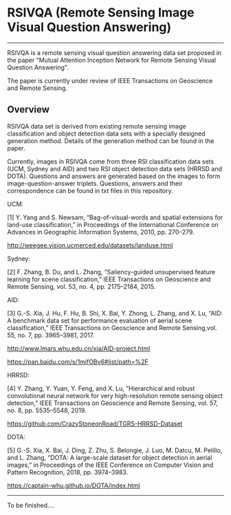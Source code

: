 # RSIVQA (Remote Sensing Image Visual Question Answering)
--------------------------------------
RSIVQA is a remote sensing visual question answering data set proposed in the paper "Mutual Attention Inception Network for Remote Sensing Visual Question Answering".

The paper is currently under review of IEEE Transactions on Geoscience and Remote Sensing.

Overview
--------------------------------------
RSIVQA data set is derived from existing remote sensing image classification and object detection data sets with a specially designed generation method. Details of the generation method can be found in the paper.

Currently, images in RSIVQA come from three RSI classification data sets (UCM, Sydney and AID) and two RSI object detection data sets (HRRSD and DOTA). Questions and answers are generated based on the images to form image-question-answer triplets. Questions, answers and their correspondence can be found in txt files in this repository.

UCM:

[1] Y. Yang and S. Newsam, “Bag-of-visual-words and spatial extensions for land-use classification,” in Proceedings of the International Conference on Advances in Geographic Information Systems, 2010, pp. 270–279.

http://weegee.vision.ucmerced.edu/datasets/landuse.html

Sydney:

[2] F. Zhang, B. Du, and L. Zhang, “Saliency-guided unsupervised feature learning for scene classification,” IEEE Transactions on Geoscience and Remote Sensing, vol. 53, no. 4, pp. 2175–2184, 2015.

AID: 

[3] G.-S. Xia, J. Hu, F. Hu, B. Shi, X. Bai, Y. Zhong, L. Zhang, and X. Lu, “AID: A benchmark data set for performance evaluation of aerial scene classification,” IEEE Transactions on Geoscience and Remote Sensing,vol. 55, no. 7, pp. 3965–3981, 2017.

http://www.lmars.whu.edu.cn/xia/AID-project.html

https://pan.baidu.com/s/1mifOBv6#list/path=%2F

HRRSD: 

[4] Y. Zhang, Y. Yuan, Y. Feng, and X. Lu, “Hierarchical and robust convolutional neural network for very high-resolution remote sensing object detection,” IEEE Transactions on Geoscience and Remote Sensing, vol. 57, no. 8, pp. 5535–5548, 2019.

https://github.com/CrazyStoneonRoad/TGRS-HRRSD-Dataset

DOTA: 

[5] G.-S. Xia, X. Bai, J. Ding, Z. Zhu, S. Belongie, J. Luo, M. Datcu, M. Pelillo, and L. Zhang, “DOTA: A large-scale dataset for object detection in aerial images,” in Proceedings of the IEEE Conference on Computer Vision and Pattern Recognition, 2018, pp. 3974–3983.

https://captain-whu.github.io/DOTA/index.html

--------------------------------------
To be finished....
